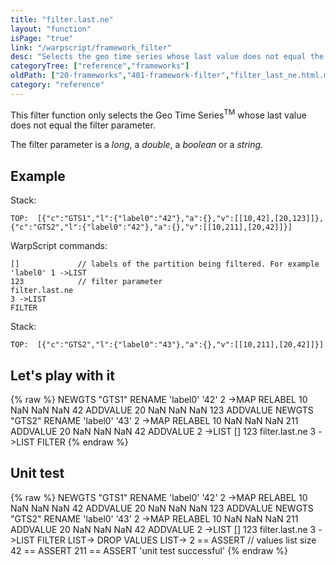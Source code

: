 ```yaml
---
title: "filter.last.ne"
layout: "function"
isPage: "true"
link: "/warpscript/framework_filter"
desc: "Selects the geo time series whose last value does not equal the filter parameter"
categoryTree: ["reference","frameworks"]
oldPath: ["20-frameworks","401-framework-filter","filter_last_ne.html.md"]
category: "reference"
---
```



This filter function only selects the Geo Time Series<sup>TM</sup> whose last value does not equal the filter parameter.

The filter parameter is a *long*, a *double*, a *boolean* or a *string*.

## Example ##

Stack:

    TOP:  [{"c":"GTS1","l":{"label0":"42"},"a":{},"v":[[10,42],[20,123]]},{"c":"GTS2","l":{"label0":"42"},"a":{},"v":[[10,211],[20,42]]}]

WarpScript commands:

    []             // labels of the partition being filtered. For example 'label0' 1 ->LIST
    123			   // filter parameter
    filter.last.ne
    3 ->LIST
    FILTER

Stack: 

    TOP:  [{"c":"GTS2","l":{"label0":"43"},"a":{},"v":[[10,211],[20,42]]}]

## Let's play with it ##

{% raw %}
<warp10-warpscript-widget>NEWGTS "GTS1" RENAME 
'label0' '42' 2 ->MAP RELABEL
10 NaN NaN NaN  42  ADDVALUE
20 NaN NaN NaN 123  ADDVALUE
NEWGTS "GTS2" RENAME 
'label0' '43' 2 ->MAP RELABEL
10 NaN NaN NaN 211 ADDVALUE
20 NaN NaN NaN  42 ADDVALUE
2 ->LIST
[]
123
filter.last.ne
3 ->LIST
FILTER
</warp10-warpscript-widget>
{% endraw %}    


## Unit test ##

{% raw %}
<warp10-warpscript-widget>NEWGTS "GTS1" RENAME 
'label0' '42' 2 ->MAP RELABEL
10 NaN NaN NaN  42  ADDVALUE
20 NaN NaN NaN 123  ADDVALUE
NEWGTS "GTS2" RENAME 
'label0' '43' 2 ->MAP RELABEL
10 NaN NaN NaN 211 ADDVALUE
20 NaN NaN NaN  42 ADDVALUE
2 ->LIST
[]
123
filter.last.ne
3 ->LIST
FILTER
LIST-> DROP
VALUES LIST-> 
2 == ASSERT   // values list size
42 == ASSERT
211 == ASSERT
'unit test successful'
</warp10-warpscript-widget>
{% endraw %}